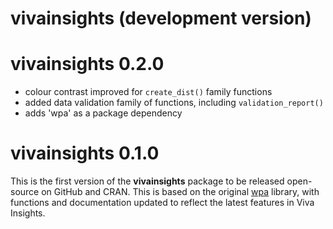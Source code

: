 # vivainsights (development version)

# vivainsights 0.2.0

- colour contrast improved for `create_dist()` family functions
- added data validation family of functions, including `validation_report()`
- adds 'wpa' as a package dependency 

# vivainsights 0.1.0

This is the first version of the **vivainsights** package to be released open-source on GitHub and CRAN. This is based on the original [wpa](https://microsoft.github.io/wpa/) library, with functions and documentation updated to reflect the latest features in Viva Insights.
